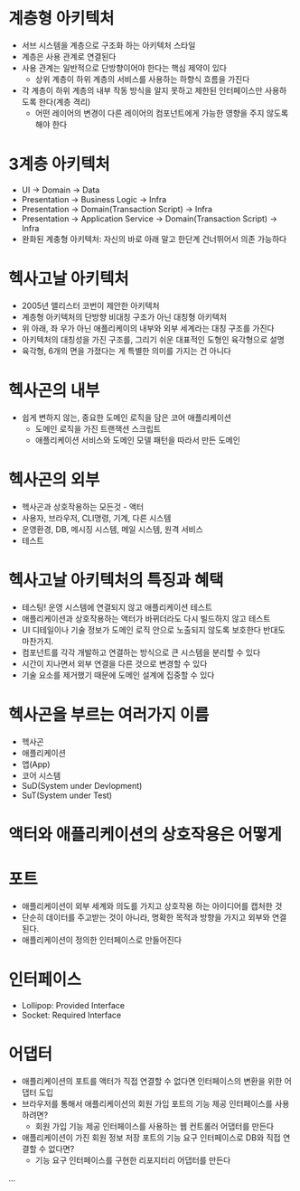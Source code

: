 # 계층형 아키텍처
- 서브 시스템을 계층으로 구조화 하는 아키텍처 스타일
- 계층은 사용 관계로 연결된다
- 사용 관계는 일반적으로 단방향이어야 한다는 핵심 제약이 있다
  - 상위 계층이 하위 계층의 서비스를 사용하는 하향식 흐름을 가진다
- 각 계층이 하위 계층의 내부 작동 방식을 알지 못하고 제한된 인터페이스만 사용하도록 한다(계층 격리)
  - 어떤 레이어의 변경이 다른 레이어의 컴포넌트에게 가능한 영향을 주지 않도록 해야 한다

# 3계층 아키텍처
- UI -> Domain -> Data
- Presentation -> Business Logic -> Infra
- Presentation -> Domain(Transaction Script) -> Infra
- Presentation -> Application Service -> Domain(Transaction Script) -> Infra
- 완화된 계충형 아키텍처: 자신의 바로 아래 말고 한단계 건너뛰어서 의존 가능하다

# 헥사고날 아키텍처
- 2005년 앨리스터 코번이 제안한 아키텍처
- 계층형 아키텍처의 단방향 비대칭 구조가 아닌 대칭형 아키텍처
- 위 아래, 좌 우가 아닌 애플리케이의 내부와 외부 세계라는 대칭 구조를 가진다
- 아키텍처의 대칭성을 가진 구조를, 그리기 쉬운 대표적인 도형인 육각형으로 설명
- 육각형, 6개의 면을 가졌다는 게 특별한 의미를 가지는 건 아니다

# 헥사곤의 내부
- 쉽게 변하지 않는, 중요한 도메인 로직을 담은 코어 애플리케이션
  - 도메인 로직을 가진 트랜잭션 스크립트
  - 애플리케이션 서비스와 도메인 모델 패턴을 따라서 만든 도메인

# 헥사곤의 외부
- 헥사곤과 상호작용하는 모든것 - 액터
- 사용자, 브라우저, CLI명령, 기계, 다른 시스템
- 운영환경, DB, 메시징 시스템, 메일 시스템, 원격 서비스
- 테스트


# 헥사고날 아키텍처의 특징과 혜택
- 테스팅! 운영 시스템에 연결되지 않고 애플리케이션 테스트
- 애플리케이션과 상호작용하는 액터가 바뀌더라도 다시 빌드하지 않고 테스트
- UI 디테일이나 기술 정보가 도메인 로직 안으로 노출되지 않도록 보호한다 반대도 마찬가지.
- 컴포넌트를 각각 개발하고 연결하는 방식으로 큰 시스템을 분리할 수 있다
- 시간이 지나면서 외부 연결을 다른 것으로 변경할 수 있다
- 기술 요소를 제거했기 때문에 도메인 설계에 집중할 수 있다

# 헥사곤을 부르는 여러가지 이름
- 헥사곤
- 애플리케이션
- 앱(App)
- 코어 시스템
- SuD(System under Devlopment)
- SuT(System under Test)

# 액터와 애플리케이션의 상호작용은 어떻게

# 포트
- 애플리케이션이 외부 세계와 의도를 가지고 상호작용 하는 아이디어를 캡처한 것
- 단순히 데이터를 주고받는 것이 아니라, 명확한 목적과 방향을 가지고 외부와 연결된다.
- 애플리케이션이 정의한 인터페이스로 만들어진다

# 인터페이스
- Lollipop: Provided Interface
- Socket: Required Interface

# 어댑터
- 애플리케이션의 포트를 액터가 직접 연결할 수 없다면 인터페이스의 변환을 위한 어댑터 도입
- 브라우저를 통해서 애플리케이션의 회원 가입 포트의 기능 제공 인터페이스를 사용하려면?
  - 회원 가입 기능 제공 인터페이스를 사용하는 웹 컨트롤러 어댑터를 만든다
- 애플리케이션이 가진 회원 정보 저장 포트의 기능 요구 인터페이스로 DB와 직접 연결할 수 없다면?
  - 기능 요구 인터페이스를 구현한 리포지터리 어댑터를 만든다

...

